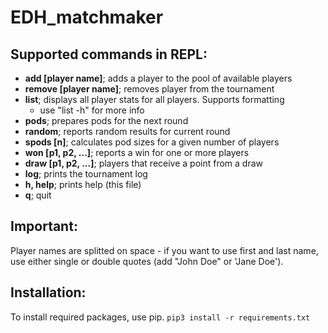 # EDH_matchmaker #

## Supported commands in REPL: ##

* **add [player name]**; adds a player to the pool of available players
* **remove [player name]**; removes player from the tournament
* **list**; displays all player stats for all players. Supports formatting
	* use "list -h" for more info
* **pods**; prepares pods for the next round
* **random**; reports random results for current round
* **spods [n]**; calculates pod sizes for a given number of players
* **won [p1, p2, ...]**; reports a win for one or more players
* **draw [p1, p2, ...]**; players that receive a point from a draw
* **log**; prints the tournament log
* **h, help**; prints help (this file)
* **q**; quit

## Important:

Player names are splitted on space - if you want to use first and last name, use either single or double quotes (add "John Doe" or 'Jane Doe').

## Installation:

To install required packages, use pip.
`pip3 install -r requirements.txt`